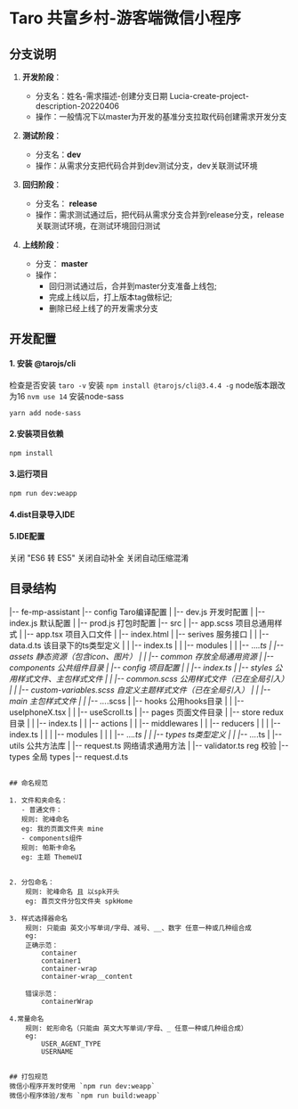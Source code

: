 <!--
 * @Author: lucia
 * @Date: 2022-04-06 23:23:30
 * @LastEditTime: 2022-04-15 13:05:41
 * @LastEditors: liuxi
 * @Description: 
 * @FilePath: /taro3-weapp/README.md
-->
# Taro 共富乡村-游客端微信小程序

## 分支说明
1. **开发阶段**： 
    - 分支名：姓名-需求描述-创建分支日期 Lucia-create-project-description-20220406
    - 操作：一般情况下以master为开发的基准分支拉取代码创建需求开发分支 

2. **测试阶段**：
    - 分支名：**dev**
    - 操作：从需求分支把代码合并到dev测试分支，dev关联测试环境

3. **回归阶段**：
    - 分支名： **release**
    - 操作：需求测试通过后，把代码从需求分支合并到release分支，release关联测试环境，在测试环境回归测试

4. **上线阶段**：
    - 分支： **master**
    - 操作：
        - 回归测试通过后，合并到master分支准备上线包;
        - 完成上线以后，打上版本tag做标记;
        - 删除已经上线了的开发需求分支


## 开发配置
#### 1. 安装 @tarojs/cli
检查是否安装 `taro -v`
安装 `npm install @tarojs/cli@3.4.4 -g`
node版本跟改为16 `nvm use 14`
安装node-sass 
```
yarn add node-sass
```

#### 2.安装项目依赖
`npm install`

#### 3.运行项目
`npm run dev:weapp`

#### 4.dist目录导入IDE

#### 5.IDE配置
关闭 "ES6 转 ES5"
关闭自动补全
关闭自动压缩混淆

## 目录结构
|-- fe-mp-assistant
    |-- config                           Taro编译配置
    |   |-- dev.js                         开发时配置
    |   |-- index.js                       默认配置
    |   |-- prod.js                        打包时配置
    |-- src
    |   |-- app.scss                     项目总通用样式
    |   |-- app.tsx                      项目入口文件
    |   |-- index.html
    |   |-- serives                         服务接口
    |   |   |-- data.d.ts                   该目录下的ts类型定义
    |   |   |-- index.ts
    |   |   |-- modules
    |   |       |-- ...*.ts
    |   |-- assets                       静态资源（包含icon、图片）
    |   |   |-- common                     存放全局通用资源
    |   |-- components                   公共组件目录
    |   |-- config                       项目配置
    |   |   |-- index.ts
    |   |-- styles                         公用样式文件、主包样式文件
    |   |   |-- common.scss                公用样式文件（已在全局引入）
    |   |   |-- custom-variables.scss      自定义主题样式文件（已在全局引入）
    |   |   |-- main                       主包样式文件
    |   |       |-- ...*.scss
    |   |-- hooks                        公用hooks目录
    |   |   |-- useIphoneX.tsx
    |   |   |-- useScroll.ts
    |   |-- pages                        页面文件目录
    |   |-- store                        redux 目录
    |   |   |-- index.ts
    |   |   |-- actions
    |   |   |-- middlewares
    |   |   |-- reducers 
    |   |   |   |-- index.ts
    |   |   |   |-- modules
    |   |   |       |-- ...*.ts
    |   |   |-- types                   ts类型定义
    |   |       |-- ...*.ts
    |   |-- utils                        公共方法库
    |       |-- request.ts                 网络请求通用方法
    |       |-- validator.ts               reg 校验
    |-- types                            全局 types 
        |-- request.d.ts
```

## 命名规范

1. 文件和夹命名：
   - 普通文件：
   规则: 驼峰命名
   eg: 我的页面文件夹 mine
   - components组件
   规则: 帕斯卡命名
   eg: 主题 ThemeUI


2. 分包命名：       
    规则: 驼峰命名 且 以spk开头
    eg: 首页文件分包文件夹 spkHome

3. 样式选择器命名 
    规则: 只能由 英文小写单词/字母、减号、__、数字 任意一种或几种组合成
    eg: 
    正确示范：
        container
        container1
        container-wrap
        container-wrap__content

    错误示范：
        containerWrap

4.常量命名
    规则: 蛇形命名（只能由 英文大写单词/字母、_ 任意一种或几种组合成）
    eg: 
        USER_AGENT_TYPE
        USERNAME


## 打包规范
微信小程序开发时使用 `npm run dev:weapp`
微信小程序体验/发布 `npm run build:weapp`